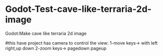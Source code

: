 # Godot-Test-cave-like-terraria-2d-image
Godot:Make cave like terraria 2d image

#this have project has camera to control the view:
1-move keys-> with left  right,up down 
2-zoom keys->  pagedown pageup

